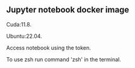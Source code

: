 ## Jupyter notebook docker image

Cuda:11.8.

Ubuntu:22.04.

Access notebook using the token.

To use zsh run command 'zsh' in the terminal.
